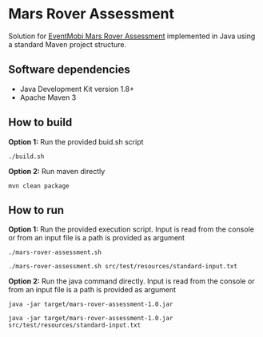 # Mars Rover Assessment

Solution for [EventMobi Mars Rover Assessment](https://github.com/EventMobi/mars-rover-assessment) implemented in Java using a standard Maven project structure.

## Software dependencies
* Java Development Kit version 1.8+
* Apache Maven 3

## How to build
**Option 1:** Run the provided buid.sh script
```
./build.sh
```

**Option 2:** Run maven directly
```
mvn clean package
```
## How to run

**Option 1:** Run the provided execution script. Input is read from the console or from an input file is a path is provided as argument
```
./mars-rover-assessment.sh
```
```
./mars-rover-assessment.sh src/test/resources/standard-input.txt
```

**Option 2:** Run the java command directly. Input is read from the console or from an input file is a path is provided as argument
```
java -jar target/mars-rover-assessment-1.0.jar
```
```
java -jar target/mars-rover-assessment-1.0.jar src/test/resources/standard-input.txt
```
